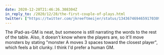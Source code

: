 ```yaml
---
date: 2020-12-28T21:46:26.308304Z
in_reply_to: /2020/12/28/the-first-couple-of-plays.html
twitter: ["https://twitter.com/jkreeftmeijer/status/1343674694659170309"]
---
```

The iPad-as-GM is neat, but someone is still narrating the words to the rest of the table. Also, it doesn't know where the players are, so it'll move monsters by stating "monster A moves 3 spaces toward the closest player", which feels a bit clunky. I think I'd prefer a human GM.
